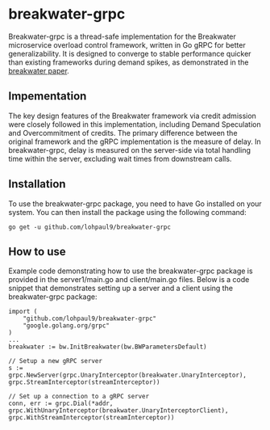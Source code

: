 # breakwater-grpc

Breakwater-grpc is a thread-safe implementation for the Breakwater microservice overload control framework, written in Go gRPC for better generalizability. It is designed to converge to stable performance quicker than existing frameworks during demand spikes, as demonstrated in the [breakwater paper](https://www.usenix.org/conference/osdi20/presentation/cho).

## Impementation

The key design features of the Breakwater framework via credit admission were closely followed in this implementation, including Demand Speculation and Overcommitment of credits. The primary difference between the original framework and the gRPC implementation is the measure of delay. In breakwater-grpc, delay is measured on the server-side via total handling time within the server, excluding wait times from downstream calls.

## Installation

To use the breakwater-grpc package, you need to have Go installed on your system. You can then install the package using the following command:

```go get -u github.com/lohpaul9/breakwater-grpc```

## How to use

Example code demonstrating how to use the breakwater-grpc package is provided in the server1/main.go and client/main.go files. Below is a code snippet that demonstrates setting up a server and a client using the breakwater-grpc package:

```
import (
	"github.com/lohpaul9/breakwater-grpc"
	"google.golang.org/grpc"
)
...
breakwater := bw.InitBreakwater(bw.BWParametersDefault)

// Setup a new gRPC server
s := grpc.NewServer(grpc.UnaryInterceptor(breakwater.UnaryInterceptor), grpc.StreamInterceptor(streamInterceptor))

// Set up a connection to a gRPC server
conn, err := grpc.Dial(*addr, grpc.WithUnaryInterceptor(breakwater.UnaryInterceptorClient), grpc.WithStreamInterceptor(streamInterceptor))
```
